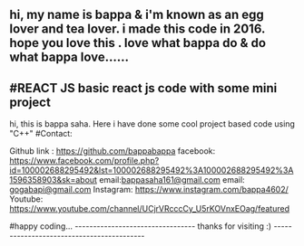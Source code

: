 

hi, my name is bappa & i'm known as an egg lover and tea lover.
i made this code in 2016. 
hope you love this .
love what bappa do & do what bappa love......
--------------------------    
#REACT JS
basic react js  code with some mini project
---------------------------------------------------
hi, this is bappa saha. Here i have done some cool project based code  using "C++"
#Contact:

Github link :  https://github.com/bappabappa
facebook: https://www.facebook.com/profile.php?id=100002688295492&lst=100002688295492%3A100002688295492%3A1596358903&sk=about
email:bappasaha161@gmail.com
email: gogabapi@gmail.com
Instagram: https://www.instagram.com/bappa4602/
Youtube: https://www.youtube.com/channel/UCjrVRcccCy_U5rKOVnxEOag/featured


#happy coding...
--------------------------------- thanks for visiting :)  ------------------------------------------

